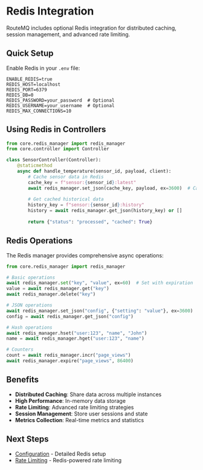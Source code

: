 # Redis Integration

RouteMQ includes optional Redis integration for distributed caching, session management, and advanced rate limiting.

## Quick Setup

Enable Redis in your `.env` file:

```env
ENABLE_REDIS=true
REDIS_HOST=localhost
REDIS_PORT=6379
REDIS_DB=0
REDIS_PASSWORD=your_password  # Optional
REDIS_USERNAME=your_username  # Optional
REDIS_MAX_CONNECTIONS=10
```

## Using Redis in Controllers

```python
from core.redis_manager import redis_manager
from core.controller import Controller

class SensorController(Controller):
    @staticmethod
    async def handle_temperature(sensor_id, payload, client):
        # Cache sensor data in Redis
        cache_key = f"sensor:{sensor_id}:latest"
        await redis_manager.set_json(cache_key, payload, ex=3600)  # Cache for 1 hour
        
        # Get cached historical data
        history_key = f"sensor:{sensor_id}:history"
        history = await redis_manager.get_json(history_key) or []
        
        return {"status": "processed", "cached": True}
```

## Redis Operations

The Redis manager provides comprehensive async operations:

```python
from core.redis_manager import redis_manager

# Basic operations
await redis_manager.set("key", "value", ex=60)  # Set with expiration
value = await redis_manager.get("key")
await redis_manager.delete("key")

# JSON operations
await redis_manager.set_json("config", {"setting": "value"}, ex=3600)
config = await redis_manager.get_json("config")

# Hash operations
await redis_manager.hset("user:123", "name", "John")
name = await redis_manager.hget("user:123", "name")

# Counters
count = await redis_manager.incr("page_views")
await redis_manager.expire("page_views", 86400)
```

## Benefits

- **Distributed Caching**: Share data across multiple instances
- **High Performance**: In-memory data storage
- **Rate Limiting**: Advanced rate limiting strategies
- **Session Management**: Store user sessions and state
- **Metrics Collection**: Real-time metrics and statistics

## Next Steps

- [Configuration](configuration.md) - Detailed Redis setup
- [Rate Limiting](../rate-limiting/README.md) - Redis-powered rate limiting
